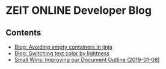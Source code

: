 # ZEIT ONLINE Developer Blog

## Contents

* [Blog: Avoiding empty containers in jinja](jinja-avoid-empty-containers/)
* [Blog: Switching text color by lightness](./switching-text-colors-by-lightness/)
* [Small Wins: Improving our Document Outline (2019-01-08)](../blog/document-outline/)
